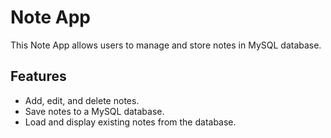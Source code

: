 # Note App

This Note App allows users to manage and store notes in MySQL database.

## Features

- Add, edit, and delete notes.
- Save notes to a MySQL database.
- Load and display existing notes from the database.
